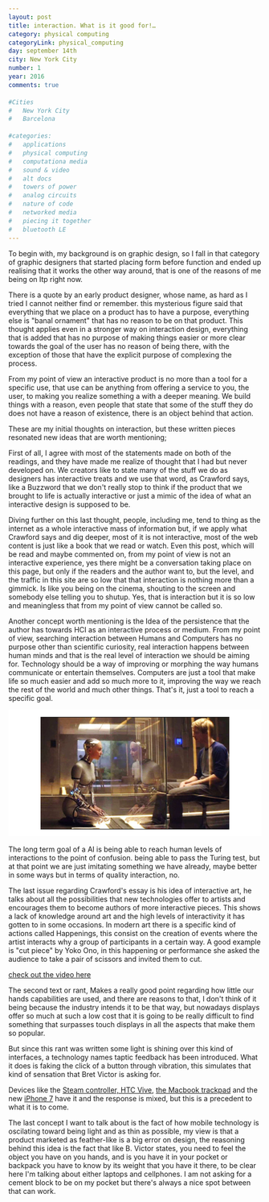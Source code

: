 ```yaml
---
layout: post
title: interaction. What is it good for!…
category: physical computing
categoryLink: physical_computing
day: september 14th
city: New York City
number: 1
year: 2016
comments: true

#Cities
#	New York City
#	Barcelona

#categories:
#	applications
#	physical computing 
#	computationa media 
#	sound & video 
#	alt docs
#	towers of power 
#	analog circuits 
#	nature of code
#	networked media
#	piecing it together
#	bluetooth LE
---
```


To begin with, my background is on graphic design, so I fall in that category of graphic designers that started placing form before function and ended up realising that it works the other way around, that is one of the reasons of me being on Itp right now. 

There is a quote by an early product designer, whose name, as hard as I tried I cannot neither find or remember. this mysterious figure said that everything that we place on a product has to have a purpose, everything else is "banal ornament" that has no reason to be on that product. This thought applies even in a stronger way on interaction design, everything that is added that has no purpose of making things easier or more clear towards the goal of the user has no reason of being there, with the exception of those that have the explicit purpose of complexing the process. 

From my point of view an interactive product is no more than a tool for a specific use, that use can be anything from offering a service to you, the user, to making you realize something a with a deeper meaning. We build things with a reason, even people that state that some of the stuff they do does not have a reason of existence, there is an object behind that action. 

These are my initial thoughts on interaction, but these written pieces resonated new ideas that are worth mentioning; 

First of all, I agree with most of the statements made on both of the readings, and they have made me realize of thought that I had but never developed on. We creators like to state many of the stuff we do as designers has interactive treats and we use that word, as Crawford says, like a Buzzword that we don't really stop to think if the product that we brought to life is actually interactive or just a mimic of the idea of what an interactive design is supposed to be. 

Diving further on this last thought, people, including me, tend to thing as the internet as a whole interactive mass of information but, if we apply what Crawford says and dig deeper, most of it is not interactive, most of the web content is just like a book that we read or watch. Even this post, which will be read and maybe commented on, from my point of view is not an interactive experience, yes there might be a conversation taking place on this page, but only if the readers and the author want to, but the level, and the traffic in this site are so low that that interaction is nothing more than a gimmick. Is like you being on the cinema, shouting to the screen and somebody else telling you to shutup. Yes, that is interaction but it is so low and meaningless that from my point of view cannot be called so. 

Another concept worth mentioning is the Idea of the persistence that the author has towards HCI as an interactive process or medium. From my point of view, searching interaction between Humans and Computers has no purpose other than scientific curiosity, real interaction happens between human minds and that is the real level of interaction we should be aiming for. Technology should be a way of improving or morphing the way humans communicate or entertain themselves. Computers are just a tool that make life so much easier and add so much more to it, improving the way we reach the rest of the world and much other things. That's it, just a tool to reach a specific goal. 

![alt text][img2]

The long term goal of a AI is being able to reach human levels of interactions to the point of confusion. being able to pass the Turing test, but at that point we are just imitating something we have already, maybe better in some ways but in terms of quality interaction, no. 

The last issue regarding Crawford's essay is his idea of interactive art, he talks about all the possibilities that new technologies offer to artists and encourages them to become authors of more interactive pieces. This shows a lack of knowledge around art and the high levels of interactivity it has gotten to in some occasions. In modern art there is a specific kind of actions called Happenings, this consist on the creation of events where the artist interacts why a group of participants in a certain way. A good example is "cut piece" by Yoko Ono, in this happening or performance she asked the audience to take a pair of scissors and invited them to cut. 

[check out the video here](https://youtu.be/lYJ3dPwa2tI "Yoko ono - cut piece")

The second text or rant, Makes a really good point regarding how little our hands capabilities are used, and there are reasons to that, I don't think of it being because the industry intends it to be that way, but nowadays displays offer so much at such a low cost that it is going to be really difficult to find something that surpasses touch displays in all the aspects that make them so popular. 

But since this rant was written some light is shining over this kind of interfaces, a technology names taptic feedback has been introduced. What it does is faking the click of a button through vibration, this simulates that kind of sensation that Bret Victor is asking for.

Devices like the [Steam controller, HTC Vive][a1], [the Macbook trackpad][a2] and the new [iPhone 7][a3] have it and the response is mixed, but this is a precedent to what it is to come. 

The last concept I want to talk about is the fact of how mobile technology is oscilating toward being light and as thin as possible, my view is that a product marketed as feather-like is a big error on design, the reasoning behind this idea is the fact that like B. Victor states, you need to feel the object you have on you hands, and is you have it in your pocket or backpack you have to know by its weight that you have it there, to be clear here I'm talking about either laptops and cellphones. I am not asking for a cement block to be on my pocket but there's always a nice spot between that can work.

[a1]:http://www.gamespot.com/articles/valve-reveals-steam-controller-with-touch-screen-haptic-feedback/1100-6415065/
[a2]:http://www.theverge.com/2015/3/13/8210599/macbook-pro-new-force-touch-trackpad-hands-on-video
[a3]:http://www.theverge.com/circuitbreaker/2016/9/7/12828652/apple-iphone-7-home-button-removed-force-touch+

[img2]:/img/thumnailsBlog/1_2.png "Ex machina – Machine reaching human levels - Alex Garland 2015"


